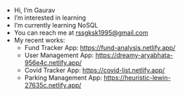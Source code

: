 - Hi, I’m Gaurav
- I’m interested in learning
- I’m currently learning NoSQL
- You can reach me at rssgksk1995@gmail.com
- My recent works:
  - Fund Tracker App: https://fund-analysis.netlify.app/
  - User Management App: https://dreamy-aryabhata-956e4c.netlify.app/
  - Covid Tracker App: https://covid-list.netlify.app/
  - Parking Management App: https://heuristic-lewin-27635c.netlify.app/

<!---
rssgksk1995/rssgksk1995 is a ✨ special ✨ repository because its `README.md` (this file) appears on your GitHub profile.
You can click the Preview link to take a look at your changes.
--->
